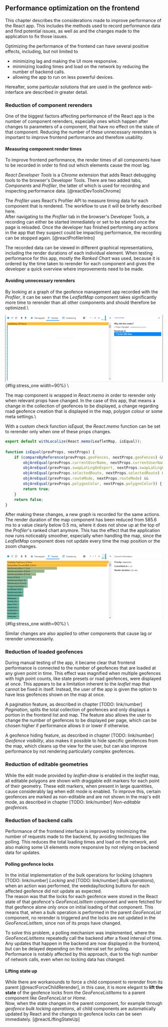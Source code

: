 ## Performance optimization on the frontend
This chapter describes the considerations made to improve performance of the React app. This includes the methods used to record performance data and find potential issues, as well as and the changes made to the application to fix those issues.

Optimizing the performance of the frontend can have several positive effects, including, but not limited to
- minimizing lag and making the UI more responsive.
- minimizing loading times and load on the network by reducing the number of backend calls.
- allowing the app to run on less powerful devices.

Hereafter, some particular solutions that are used in the geofence web-interface are described in greater detail.


### Reduction of component rerenders
One of the biggest factors affecting performance of the React app is the number of component rerenders, especially ones which happen after changes to parameters of a component, that have no effect on the state of that component. Reducing the number of these unnecessary rerenders is important to improve frontend performance and therefore usability.


#### Measuring component render times
To improve frontend performance, the render times of all components have to be recorded in order to find out which elements cause the most lag.

_React Developer Tools_ is a _Chrome_ extension that adds React debugging tools to the browser's Developer Tools. There are two added tabs, _Components_ and _Profiler_, the latter of which is used for recording and inspecting performance data. [@reactDevToolsChrome]

The _Profiler_ uses React's Profiler API to measure timing data for each component that is rendered. The workflow to use it will be briefly described here.\
After navigating to the _Profiler_ tab in the browser's Developer Tools, a recording can either be started immediately or set to be started once the page is reloaded. Once the developer has finished performing any actions in the app that they suspect could be impacting performance, the recording can be stopped again. [@reactProfilerIntro]

The recorded data can be viewed in different graphical representations, including the render durations of each individual element. When testing performance for this app, mostly the _Ranked Chart_ was used, because it is ordered by the time taken to rerender for each component and gives the developer a quick overview where improvements need to be made.


#### Avoiding unnecessary rerenders
By looking at a graph of the geofence management app recorded with the _Profiler_, it can be seen that the _LeafletMap_ component takes significantly more time to rerender than all other components and should therefore be optimized.\

![React Profiler View before implementing performance optimizations.](source/figures/React_Profiler_before.png "Screenshot"){#fig:stress_one width=90%}
\  

The map component is wrapped in _React.memo_ in order to rerender only when relevant props have changed. In the case of this app, that means a change in the collection of geofences to be displayed, a change regarding road geofence creation that is displayed in the map, polygon colour or some meta settings.\

With a custom check function _isEqual_, the _React.memo_ function can be set to rerender only when one of these props changes.

```jsx
export default withLocalize(React.memo(LeafletMap, isEqual));

function isEqual(prevProps, nextProps) {
    if (compareByReference(prevProps.geoFences, nextProps.geoFences) &&
        objAreEqual(prevProps.currentUserName, nextProps.currentUserName) &&
        objAreEqual(prevProps.swapLatLngOnExport, nextProps.swapLatLngOnExport) &&
        objAreEqual(prevProps.selectedRoute, nextProps.selectedRoute) &&
        objAreEqual(prevProps.routeMode, nextProps.routeMode) &&
        objAreEqual(prevProps.polygonColor, nextProps.polygonColor)) {
        return true;
    }
    return false;
}
```

After making these changes, a new graph is recorded for the same actions.\
The render duration of the map component has been reduced from 585.6 ms to a value clearly below 0.5 ms, where it does not show up at the top of the _Profiler_'s ranked chart anymore.
This has the effect that the application now runs noticeably smoother, especially when handling the map, since the _LeafletMap_ component does not update every time the map position or the zoom changes.

![React Profiler View after implementing performance optimizations.](source/figures/React_Profiler_after.png "Screenshot"){#fig:stress_one width=90%}
\ 

Similar changes are also applied to other components that cause lag or rerender unnecessarily.


### Reduction of loaded geofences
During manual testing of the app, it became clear that frontend performance is connected to the number of geofences that are loaded at any given point in time. This effect was magnified when multiple geofences with high point counts, like state presets or road geofences, were displayed at once. This appears to be a limitation inherent to the _leaflet_ map that cannot be fixed in itself. Instead, the user of the app is given the option to have less geofences shown on the map at once.

A pagination feature, as described in chapter [TODO: link/number] _Pagination_, splits the total collection of geofences and only displays a portion in the frontend list and map. The feature also allows the user to change the number of geofences to be displayed per page, which can be chosen higher if performance allows it or lower if otherwise.

A geofence hiding feature, as described in chapter [TODO: link/number] _Geofence visibility_, also makes it possible to hide specific geofences from the map, which cleans up the view for the user, but can also improve performance by not rendering particularly complex geofences.


### Reduction of editable geometries
While the edit mode provided by _leaflet-draw_ is enabled in the _leaflet_ map, all editable polygons are shown with draggable edit markers for each point of their geometry. These edit markers, when present in large quantities, cause considerably lag when edit mode is enabled. To improve this, certain geofences are marked as non-editable and are not shown in the map's edit mode, as described in chapter [TODO: link/number] _Non-editable geofences_.


### Reduction of backend calls
Performance of the frontend interface is improved by minimizing the number of requests made to the backend, by avoiding techniques like polling. This reduces the total loading times and load on the network, and also making some UI elements more responsive by not relying on backend data for updates.


#### Polling geofence locks
In the initial implementation of the bulk operations for locking (chapters [TODO: link/number] _Locking_ and [TODO: link/number] _Bulk operations_), when an action was performed, the weekday/locking buttons for each affected geofence did not update as expected.\
The reason was that the locks for each geofence were stored in the React state of that geofence's _GeoFenceListItem_ component and were fetched for that geofence alone only once on initial loading of that component. This means that, when a bulk operation is performed in the parent _GeoFenceList_ component, no rerender is triggered and the locks are not updated in the _GeoFenceListItem_, since non of its props have changed.

To solve this problem, a polling mechanism was implemented, where the _GeoFenceListItems_ repeatedly call the backend after a fixed interval of time. Any updates that happen in the backend are now displayed in the frontend, but can be delayed depending on the interval set for polling.\
Performance is notably affected by this approach, due to the high number of network calls, even when no locking data has changed.


#### Lifting state up
While there are workarounds to force a child component to rerender from its parent [@reactForceChildRerender], in this case, it is more elegant to __lift the state__ of the geofence locks from the _GeoFenceListItems_ to a parent component like _GeoFenceList_ or _Home_.\
Now, when the state changes in the parent component, for example through _geofence bulk locking operations_, all child components are automatically updated by React and the changes to geofence locks can be seen immediately. [@reactLiftingStateUp]

